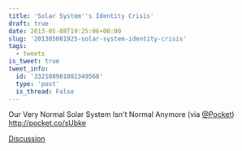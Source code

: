 ```yaml
---
title: 'Solar System''s Identity Crisis'
draft: true
date: 2013-05-08T19:25:06+00:00
slug: '201305081925-solar-system-identity-crisis'
tags:
  - tweets
is_tweet: true
tweet_info:
  id: '332108901082349568'
  type: 'post'
  is_thread: False
---
```




Our Very Normal Solar System Isn't Normal Anymore (via [@Pocket](https://x.com/Pocket)) <http://pocket.co/sUbke>

[Discussion](https://x.com/sytelus/status/332108901082349568)
